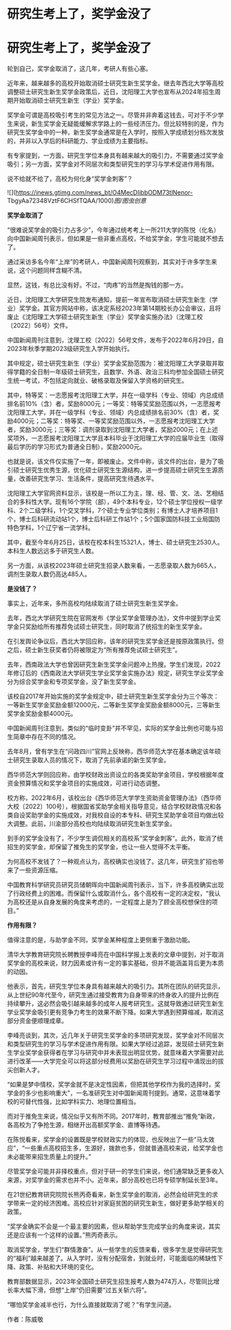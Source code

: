 # 研究生考上了，奖学金没了

# 研究生考上了，奖学金没了

轮到自己，奖学金取消了，这几年，考研人有些心塞。

近年来，越来越多的高校开始取消硕士研究生新生奖学金。继去年西北大学等高校调整硕士研究生新生奖学金政策后，近日，沈阳理工大学也宣布从2024年招生周期开始取消硕士研究生新生（学业）奖学金。

奖学金可谓是高校吸引考生的常见方法之一。尽管并非奔着这钱去，可对于不少学生来说，新生奖学金无疑能缓解求学路上的一些经济压力。但比较特别的是，作为研究生奖学金中的一种，新生奖学金通常是在入学时，按照入学成绩划分档次发放的，并非以入学后的科研能力、学业成绩为主要指标。

有专家提到，一方面，研究生学位本身具有越来越大的吸引力，不需要通过奖学金吸引；另一方面，奖学金对不同层次和类型研究生的学习与学术促进作用有限。

说不给就不给了，高校为何化身“奖学金刺客”？

![](https://inews.gtimg.com/news_bt/O4MecDIibbODM73tlNenor-
TbgyAa72348VztF6CHSfTQAA/1000)_图/图虫创意_

**奖学金取消了**

“很难说奖学金的吸引力占多少”，今年通过统考考上一所211大学的陈悦（化名）向中国新闻周刊表示，但如果是一些非重点高校，不给奖学金，学生可能就不想去了。

通过采访多名今年“上岸”的考研人，中国新闻周刊观察到，其实对于许多学生来说，这个问题同样含糊不清。

显然，这钱，有总比没有好。不过，“肉疼”的当然是掏钱的那一方。

近日，沈阳理工大学研究生院发布通知，提前一年宣布取消硕士研究生新生（学业）奖学金。其官方网站中称，该决定系经2023年第14期校长办公会审议，且将废止《沈阳理工大学硕士研究生新生（学业）奖学金实施办法》（沈理工校〔2022〕56号）文件。

中国新闻周刊注意到，沈理工校〔2022〕56号文件，发布于2022年6月29日，自2023年秋季学期2023级研究生入学开始执行。

其中规定，硕士研究生新生（学业）奖学金奖励范围为：被沈阳理工大学录取并取得学籍的全日制一年级硕士研究生，且数学、外语、政治三科均参加全国硕士研究生统一考试，不包括定向就业、破格录取及保留入学资格的研究生。

其中，特等奖：一志愿报考沈阳理工大学，并在一级学科（专业、领域）内总成绩排名前10%（含）者，奖励8000元；一等奖：特等奖奖励范围以外，一志愿报考沈阳理工大学，并在一级学科（专业、领域）内总成绩排名前30%（含）者，奖励4000元；二等奖：特等奖、一等奖奖励范围以外，一志愿报考沈阳理工大学者，奖励3000元；三等奖：调剂录取到沈阳理工大学者，奖励2000元；在上述奖项外，一志愿报考沈阳理工大学且本科毕业于沈阳理工大学的应届毕业生（取得最后学历的学习形式为普通全日制），奖励2000元。

也就是说，该文件仅实施了一年，即被废止。文件中称，该文件的出台，是为了吸引硕士研究生优秀生源，优化硕士研究生生源结构，进一步提高硕士研究生生源质量，改善研究生学习、生活条件，提高研究生待遇水平。

沈阳理工大学官网资料显示，该校是一所以工为主，理、经、管、文、法、艺相结合的多科性大学。现有16个学院（部），49个本科专业，12个硕士学位授权一级学科、2个二级学科，1个交叉学科，7个硕士专业学位类别；有博士人才培养项目1个，博士后科研流动站1个，博士后科研工作站1个；5个国家国防科技工业局国防特色学科，1个辽宁省一流学科。

其中，截至今年6月25日，该校在校本科生15321人，博士、硕士研究生2530人。本科生人数远远多于研究生人数。

另一方面，从该校2023年硕士研究生招录人数来看，一志愿录取人数为665人，调剂生录取人数仍高达485人。

**是没钱了？**

事实上，近年来，多所高校均陆续取消了硕士研究生新生奖学金。

去年，西北大学研究生院在官网发布《学业奖学金管理办法》，文件中提到学业奖学金只奖励给所有推荐免试硕士研究生，同时取消了统招生的新生奖学金。

在引发舆论争议后，西北大学回应称，该年的研究生奖学金还是按原政策执行。但之后，硕士新生获奖者仍将被限定为“所有推荐免试硕士研究生”。

去年，西南政法大学也曾因研究生新生奖学金问题冲上热搜。学生们发现，2022年修订后的《西南政法大学研究生学业奖学金实施办法》规定，研究生学业奖学金分为综合奖学金和专项奖学金，没了新生奖学金。

该校自2017年开始实施的奖学金规定中，硕士研究生新生奖学金分为三个等次：一等新生奖学金奖励金额12000元，二等新生奖学金奖励金额8000元，三等新生奖学金奖励金额4000元。

中国新闻周刊注意到，类似的“临时变卦”并不罕见，实际的奖学金比例也可能与招生简章中存在不同的情况。

去年8月，曾有学生在“问政四川”官网上反映称，西华师范大学在基本确定该年硕士研究生录取人员的情况下，取消了先前承诺的新生奖学金。

西华师范大学则回应称，由学校财政出资设立的各类奖助学金项目，学校根据年度资金预算情况和奖学金项目的实施成效，可进行动态调整。

校方称，2022年6月，该校出台《西华师范大学学生资助资金管理办法》（西华师大校〔2022〕100号），根据国省奖助学金相关指导意见，结合学校财政情况和各类自设奖助学金的实施成效，对我校自设的本专科、研究生奖助学金项目均做出较大调整。此前，川渝部分高校也均陆续取消研究生新生奖学金。

到手的奖学金没有了，不少学生调侃相关的高校系“奖学金刺客”。此外，取消了统招生的奖学金，却保留了推免生的奖学金，也让一些人觉得不太平衡。

为何高校不发钱了？一种观点认为，高校确实也没钱了。这几年，研究生扩招也带来了一些资源压缩。

中国教育科学研究员研究员储朝晖向中国新闻周刊表示，当下，许多高校确实出现了行政经费上的困难。而保留什么或取消什么，各个高校有一定的决定权，“我认为高校还是从自身发展的角度来考虑的，一定程度上是为了顾全高校想保住的项目。”

**作用有限？**

值得注意的是，与助学金不同，奖学金某种程度上更侧重于激励功能。

清华大学教育研究院长聘教授李峰亮在中国科学报上发表的文章中提到，对于取消奖学金的高校来说，财力因素或许有一定的事实基础，但并不能涵盖背后更为本质的动因。

他表示，首先，研究生学位本身具有越来越大的吸引力。其所在团队的研究显示，从上世纪90年代至今，研究生通过接受教育为自身带来的终身收入的提升比例在持续攀升，这必然会吸引越来越多的成年人报考研究生。这就导致通过研究生新生学业奖学金吸引更有竞争力考生的效果不断下降。如果大学遇到预算缩减，取消这部分资金便顺理成章。

李峰亮谈到，其次，近几年关于研究生奖学金的多项研究发现，奖学金对不同层次和类型研究生的学习与学术促进作用有限。如果大学经过追踪，发现硕士研究生新生学业奖学金获得者在学习与研究中并未表现出明显优势，就意味着大学需要对此进行改革——大学完全可以将这部分经费用以奖励在研究生学习过程中涌现出的拔尖创新人才。

“如果是梦中情校，奖学金就不是决定性因素，但把其他学校作为我的选择时，奖学金的多少也影响重大”，一名准研究生对中国新闻周刊提到。通常，这意味着学校的可替代性强，比如学科实力、地理位置相当。

而对于推免生来说，情况似乎又有所不同。2017年时，教育部推出“推免”新政，各高校为了争抢生源，相继开出高额奖学金、直博等待遇。

在陈悦看来，奖学金的设置既是学校财政实力的体现，也反映出了一些“马太效应”，“一些重点高校招生多，生源好，拨款也多，但就普通高校来说，给奖学金也未必能带来招生质量上的提升。”

尽管奖学金可能并非择校重点，但对于研一的学生们来说，他们通常缺乏更多收入来源，对奖学金的需求也并不小。近年来，部分高校也已将专硕学制延长至3年。

在21世纪教育研究院院长熊丙奇看来，新生奖学金的取消，必然会给研究生的求学带来一定的经济困难。高校应针对家庭贫困的研究生新生，做好更多助学相关的政策。

“奖学金确实不会是一个最主要的因素，但从帮助学生完成学业的角度来说，其实还是应该有一个这样的设置。”熊丙奇表示。

取消奖学金，学生们“群情激奋”。从一些学生的反馈来看，很多学生是觉得研究生的“福利”越来越差了。从入学时，没有分配宿舍，到就业时，可能面临的稀缺性下降、政策、补贴和大环境的变化。

教育部数据显示，2023年全国硕士研究生招生报考人数为474万人，尽管同比增长率大幅下滑，但想“上岸”仍旧需要“过五关斩六将”。

“哪怕奖学金减半也行，为什么直接就取消了呢？”有学生问道。

作者：陈威敬

